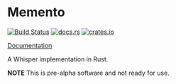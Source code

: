 # Memento

[![Build Status](https://travis-ci.org/tshlabs/memento.svg?branch=master)](https://travis-ci.org/tshlabs/memento)
[![docs.rs](https://docs.rs/memento/badge.svg)](https://docs.rs/memento/)
[![crates.io](https://img.shields.io/crates/v/memento.svg)](https://crates.io/crates/memento/)

[Documentation](https://docs.rs/memento/)

A Whisper implementation in Rust.

**NOTE** This is pre-alpha software and not ready for use.
